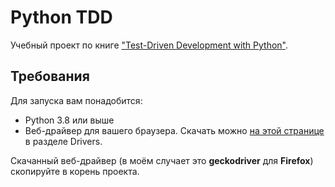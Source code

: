 # Python TDD

Учебный проект по книге ["Test-Driven Development with Python"](https://www.obeythetestinggoat.com/).

## Требования

Для запуска вам понадобится:

- Python 3.8 или выше
- Веб-драйвер для вашего браузера. Скачать можно [на этой странице](https://pypi.org/project/selenium/) в разделе Drivers.

Скачанный веб-драйвер (в моём случает это **geckodriver** для **Firefox**) скопируйте в корень проекта.
